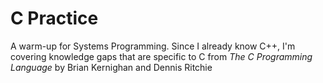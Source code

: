 # C Practice

A warm-up for Systems Programming. Since I already know C++, I'm covering knowledge gaps that are specific to C from <i> The C Programming Language</i> by Brian Kernighan and Dennis Ritchie